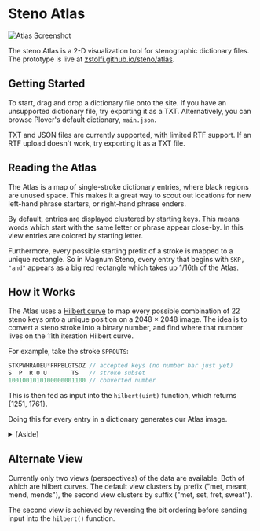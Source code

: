 # Steno Atlas

![Atlas Screenshot](https://github.com/user-attachments/assets/a7768d38-7dcc-43cf-98f7-e421ecc4d630)

The steno Atlas is a 2-D visualization tool for stenographic dictionary files. The prototype is live at [zstolfi.github.io/steno/atlas](https://zstolfi.github.io/steno/atlas/).

## Getting Started

To start, drag and drop a dictionary file onto the site. If you have an unsupported dictionary file, try exporting it as a TXT.
Alternatively, you can browse Plover's default dictionary, `main.json`.

TXT and JSON files are currently supported, with limited RTF support. If an RTF upload doesn't work, try exporting it as a TXT file.

## Reading the Atlas

The Atlas is a map of single-stroke dictionary entries, where black regions are unused space. This makes it a great way to scout out locations for new left-hand phrase starters, or right-hand phrase enders.

By default, entries are displayed clustered by starting keys. This means words which start with the same letter or phrase appear close-by.
In this view entries are colored by starting letter.

Furthermore, every possible starting prefix of a stroke is mapped to a unique rectangle. So in Magnum Steno, every entry that begins with `SKP, "and"` appears as a big red rectangle which takes up 1/16th of the Atlas.

## How it Works

The Atlas uses a [Hilbert curve](https://en.wikipedia.org/wiki/Hilbert_curve) to map every possible combination of 22 steno keys onto a unique position on a 2048 × 2048 image. The idea is to convert a steno stroke into a binary number, and find where that number lives on the 11th iteration Hilbert curve.

For example, take the stroke `SPROUTS`:
```c++
STKPWHRAOEU*FRPBLGTSDZ // accepted keys (no number bar just yet)
S  P  R O U       TS   // stroke subset
1001001010100000001100 // converted number
```
This is then fed as input into the `hilbert(uint)` function, which returns {1251, 1761}.

Doing this for every entry in a dictionary generates our Atlas image.

<details>
<summary>[Aside]</summary>
Note that the asterisk is grouped with the right-side consonants, as opposed to being sandwiched between the `O` and `E` keys like it is with regular keyboards. This is because the key is pressed with the right hand, so it allows right hand phrase enders to be displayed as contiguous regions.
</details>

## Alternate View

Currently only two views (perspectives) of the data are available. Both of which are hilbert curves. The default view clusters by prefix ("met, meant, mend, mends"), the second view clusters by suffix ("met, set, fret, sweat").

The second view is achieved by reversing the bit ordering before sending input into the `hilbert()` function.
